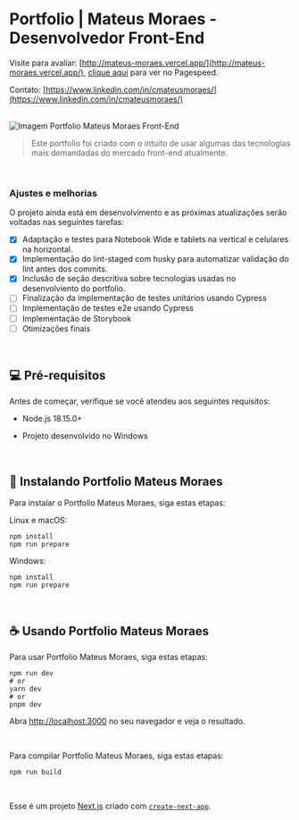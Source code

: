 # Portfolio | Mateus Moraes - Desenvolvedor Front-End

Visite para avaliar: [http://mateus-moraes.vercel.app/](http://mateus-moraes.vercel.app/), [clique aqui](https://pagespeed.web.dev/analysis/http-mateus-moraes-vercel-app/8xn4ey20kg?form_factor=desktop) para ver no Pagespeed.

Contato: [https://www.linkedin.com/in/cmateusmoraes/](https://www.linkedin.com/in/cmateusmoraes/)

<br>

<img src="https://mateus-moraes.vercel.app/image/img-share.jpg" alt="Imagem Portfolio Mateus Moraes Front-End">

> Este portfolio foi criado com o intuito de usar algumas das tecnologias mais demandadas do mercado front-end atualmente.

<br>

### Ajustes e melhorias

O projeto ainda está em desenvolvimento e as próximas atualizações serão voltadas nas seguintes tarefas:

- [x] Adaptação e testes para Notebook Wide e tablets na vertical e celulares na horizontal.
- [x] Implementação do lint-staged com husky para automatizar validação do lint antes dos commits.
- [x] Inclusão de seção descritiva sobre tecnologias usadas no desenvolviento do portfolio.
- [ ] Finalização da implementação de testes unitários usando Cypress
- [ ] Implementação de testes e2e usando Cypress
- [ ] Implementação de Storybook
- [ ] Otimizações finais

<br>

## 💻 Pré-requisitos

Antes de começar, verifique se você atendeu aos seguintes requisitos:

* Node.js 18.15.0+

* Projeto desenvolvido no Windows
   

<br>

## 🚀 Instalando Portfolio Mateus Moraes

Para instalar o Portfolio Mateus Moraes, siga estas etapas:

Linux e macOS:
```
npm install
npm run prepare
```

Windows:
```
npm install
npm run prepare
```

<br>

## ☕ Usando Portfolio Mateus Moraes

Para usar Portfolio Mateus Moraes, siga estas etapas:

```
npm run dev
# or
yarn dev
# or
pnpm dev
```
Abra [http://localhost:3000](http://localhost:3000) no seu navegador e veja o resultado.

<br>

Para compilar Portfolio Mateus Moraes, siga estas etapas:

```
npm run build
```

<br>

Esse é um projeto [Next.js](https://nextjs.org/) criado com [`create-next-app`](https://github.com/vercel/next.js/tree/canary/packages/create-next-app).